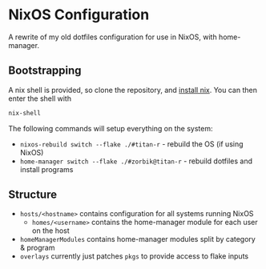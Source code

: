 # NixOS Configuration

A rewrite of my old dotfiles configuration for use in NixOS, with home-manager.

## Bootstrapping

A nix shell is provided, so clone the repository, and
[install nix](https://nixos.org/download/). You can then enter the shell with

```sh
nix-shell
```

The following commands will setup everything on the system:

- `nixos-rebuild switch --flake ./#titan-r` - rebuild the OS (if using NixOS)
- `home-manager switch --flake ./#zorbik@titan-r` - rebuild dotfiles and install
  programs

## Structure

- `hosts/<hostname>` contains configuration for all systems running NixOS
  - `homes/<username>` contains the home-manager module for each user on the
    host
- `homeManagerModules` contains home-manager modules split by category & program
- `overlays` currently just patches `pkgs` to provide access to flake inputs
